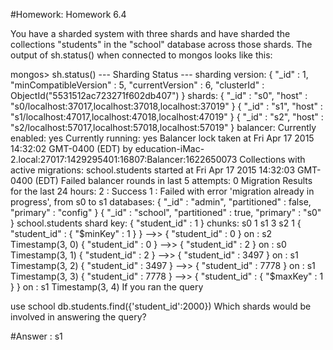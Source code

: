 #Homework: Homework 6.4

You have a sharded system with three shards and have sharded the collections "students" in the "school" database across those shards. The output of sh.status() when connected to mongos looks like this:

mongos> sh.status()
--- Sharding Status ---
  sharding version: {
    "_id" : 1,
    "minCompatibleVersion" : 5,
    "currentVersion" : 6,
    "clusterId" : ObjectId("5531512ac723271f602db407")
}
  shards:
    {  "_id" : "s0",  "host" : "s0/localhost:37017,localhost:37018,localhost:37019" }
    {  "_id" : "s1",  "host" : "s1/localhost:47017,localhost:47018,localhost:47019" }
    {  "_id" : "s2",  "host" : "s2/localhost:57017,localhost:57018,localhost:57019" }
  balancer:
    Currently enabled:  yes
    Currently running:  yes
        Balancer lock taken at Fri Apr 17 2015 14:32:02 GMT-0400 (EDT) by education-iMac-2.local:27017:1429295401:16807:Balancer:1622650073
    Collections with active migrations:
        school.students started at Fri Apr 17 2015 14:32:03 GMT-0400 (EDT)
    Failed balancer rounds in last 5 attempts:  0
    Migration Results for the last 24 hours:
        2 : Success
        1 : Failed with error 'migration already in progress', from s0 to s1
  databases:
    {  "_id" : "admin",  "partitioned" : false,  "primary" : "config" }
    {  "_id" : "school",  "partitioned" : true,  "primary" : "s0" }
        school.students
            shard key: { "student_id" : 1 }
            chunks:
                s0  1
                s1  3
                s2  1
            { "student_id" : { "$minKey" : 1 } } -->> { "student_id" : 0 } on : s2 Timestamp(3, 0)
            { "student_id" : 0 } -->> { "student_id" : 2 } on : s0 Timestamp(3, 1)
            { "student_id" : 2 } -->> { "student_id" : 3497 } on : s1 Timestamp(3, 2)
            { "student_id" : 3497 } -->> { "student_id" : 7778 } on : s1 Timestamp(3, 3)
            { "student_id" : 7778 } -->> { "student_id" : { "$maxKey" : 1 } } on : s1 Timestamp(3, 4)
If you ran the query

use school
db.students.find({'student_id':2000})
Which shards would be involved in answering the query?


#Answer : s1